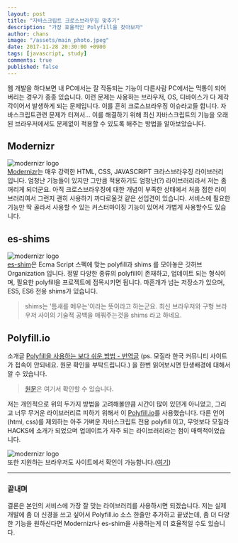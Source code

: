 ```yaml
---
layout: post
title: "자바스크립트 크로스브라우징 맞추기"
description: "가장 효율적인 Polyfill을 찾아보자"
author: chans
image: "/assets/main_photo.jpeg"
date: 2017-11-28 20:30:00 +0900
tags: [javascript, study]
comments: true
published: false
---
```


웹 개발을 하다보면 내 PC에서는 잘 작동되는 기능이 다른사람 PC에서는 먹통이 되어버리는 경우가 종종 있습니다. 이런 문제는 사용하는 브라우저, OS, 디바이스가  다 제각각이어서 발생하게 되는 문제입니다. 이를 흔히 크로스브라우징 이슈라고들 합니다. 자바스크립트관련 문제가 터져서... 이를 해결하기 위해 최신 자바스크립트의 기능을 오래된 브라우저에서도 문제없이 적용할 수 있도록 해주는 방법을 알아보았습니다.

## Modernizr

![modernizr logo](/201711/1129-2.png)  
[Modernizr](https://modernizr.com/)는 매우 강력한 HTML, CSS, JAVASCRIPT 크라스브라우징 라이브러리 입니다. 엄청난 기능들이 있지만 그만큼 적용하기도 엄청난(?) 라이브러리라서 저는 좀 꺼리게 되더군요. 아직 크로스브라우징에 대한 개념이 부족한 상태에서 처음 접한 라이브러리여서 그런지 괜히 사용하기 까다로울것 같은 선입견이 있습니다. 서비스에 필요한 기능만 딱 골라서 사용할 수 있는 커스터마이징 기능이 있어서 가볍게 사용할수도 있습니다. 

## es-shims

![modernizr logo](/201711/1129-4.png)   
[es-shim](https://github.com/es-shims)은 Ecma Script 스펙에 맞는 polyfill과 shims 를 모아놓은 깃허브 Organization 입니다. 정말 다양한 종류의 polyfill이 존재하고, 업데이트 되는 형식이며, 필요한 polyfill을 프로젝트에 접목시키면 됩니다. 마흔개가 넘는 저장소가 있으며, ES5, ES6 전용 shims가 있습니다. 

> shims는 '틈새를 메우는'이라는 뜻이라고 하는군요. 최신 브라우저와 구형 브라우저 사이의 기술적 공백을 매꿔주는것을 shims 라고 하네요.

## Polyfill.io
소개글 [Polyfill을 사용하는 보다 쉬운 방법 - 번역글](http://hacks.mozilla.or.kr/2014/12/an-easier-way-of-using-polyfills/) (ps. 모질라 한국 커뮤니티 사이트가 접속이 안되네요. 원문 확인을 부탁드립니다.) 을 한번 읽어보시면 탄생배경에 대해서 알 수 있습니다. 

> [원문](https://hacks.mozilla.org/2014/11/an-easier-way-of-using-polyfills/)은 여기서 확인할 수 있습니다.

저는 개인적으로 위의 두가지 방법을 고려해볼만큼 시간이 많이 있던게 아니었고, 그리고 너무 무거운 라이브러리르 피하기 위해서 이 [Polyfill.io](https://cdn.polyfill.io/v2/docs/)를 사용했습니다. 다른 언어(html, css)를 제외하는 아주 가벼운 자바스크립트 전용 polyfill 이고, 무엇보다 모질라 HACKS에 소개가 되었으며 업데이트가 자주 되는 라이브러리라는 점이 매력적이었습니다. 

![modernizr logo](/201711/1129-3.png)  
또한 지원하는 브라우저도 사이트에서 확인이 가능합니다.([여기](https://cdn.polyfill.io/v2/docs/features/))

---

### 끝내며
결론은 본인의 서비스에 가장 잘 맞는 라이브러리를 사용하시면 되겠습니다. 저는 실제 개발에 좀 더 신경을 쓰고 싶어서 Polyfill.io 소스 한줄만 추가하고 끝냈는데, 좀 더 다양한 기능을 원하신다면 Modernizr나 es-shim을 사용하는게 더 효율적일 수도 있습니다. 










